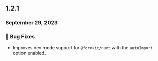 ## 1.2.1

### September 29, 2023

### 🐛 Bug Fixes

- Improves dev mode support for `@formkit/nuxt` with the `autoImport` option enabled.